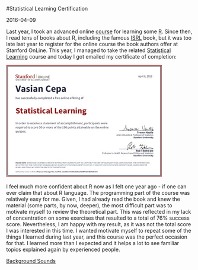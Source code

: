 #Statistical Learning Certification

2016-04-09

<!--- tags: ml r statistics -->

Last year, I took an advanced online [course](s/stat/Certificate3.pdf) for learning some [R](https://www.r-project.org/). Since then, I read tens of books about R, including the famous [ISRL](http://www-bcf.usc.edu/~gareth/ISL/) book, but it was too late last year to register for the online course the book authors offer at Stanford OnLine. This year, I managed to take the related [Statistical Learning](https://lagunita.stanford.edu/courses/HumanitiesSciences/StatLearning/Winter2016/about) course and today I got emailed my certificate of completion:

[ ![](blog/images/ISLRCert.jpg) ](s/stat/ISLRCert.pdf)

I feel much more confident about R now as I felt one year ago - if one can ever claim that about R language. The programming part of the course was relatively easy for me. Given, I had already read the book and knew the material (some parts, by now, deeper), the most difficult part was to motivate myself to review the theoretical part. This was reflected in my lack of concentration on some exercises that resulted to a total of 76% success score. Nevertheless, I am happy with my result, as it was not the total score I was interested in this time. I wanted motivate myself to repeat some of the things I learned during last year, and this course was the perfect occasion for that. I learned more than I expected and it helps a lot to see familiar topics explained again by experienced people.

<ins class='nfooter'><a rel='next' id='fnext' href='#blog/2016/2016-04-07-Background-Sounds.md'>Background Sounds</a></ins>
